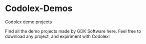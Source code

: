 # Codolex-Demos
Codolex demo projects

Find all the demo projects made by GDK Software here.
Feel free to download any project, and expiriment with Codolex!
